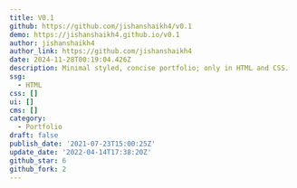 ```yaml
---
title: V0.1
github: https://github.com/jishanshaikh4/v0.1
demo: https://jishanshaikh4.github.io/v0.1
author: jishanshaikh4
author_link: https://github.com/jishanshaikh4
date: 2024-11-28T00:19:04.426Z
description: Minimal styled, concise portfolio; only in HTML and CSS.
ssg:
  - HTML
css: []
ui: []
cms: []
category:
  - Portfolio
draft: false
publish_date: '2021-07-23T15:00:25Z'
update_date: '2022-04-14T17:38:20Z'
github_star: 6
github_fork: 2
---
```

